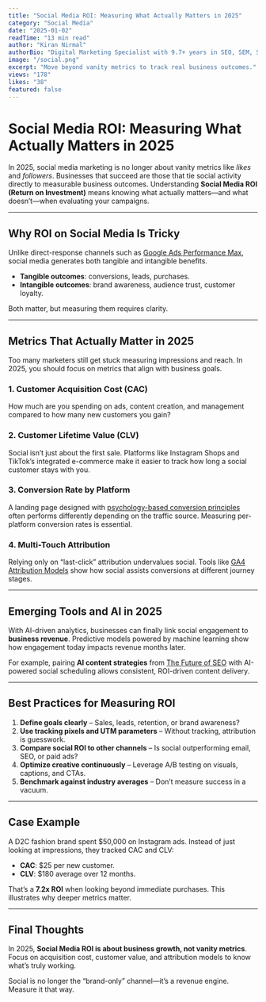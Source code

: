 ```yaml
---
title: "Social Media ROI: Measuring What Actually Matters in 2025"
category: "Social Media"
date: "2025-01-02"
readTime: "13 min read"
author: "Kiran Nirmal"
authorBio: "Digital Marketing Specialist with 9.7+ years in SEO, SEM, SMM, and Analytics."
image: "/social.png"
excerpt: "Move beyond vanity metrics to track real business outcomes."
views: "178"
likes: "38"
featured: false
---
```


# Social Media ROI: Measuring What Actually Matters in 2025

In 2025, social media marketing is no longer about vanity metrics like *likes* and *followers*. Businesses that succeed are those that tie social activity directly to measurable business outcomes. Understanding **Social Media ROI (Return on Investment)** means knowing what actually matters—and what doesn’t—when evaluating your campaigns.

---

## Why ROI on Social Media Is Tricky

Unlike direct-response channels such as [Google Ads Performance Max](./google-ads-performance-max-guide), social media generates both tangible and intangible benefits.  
- **Tangible outcomes**: conversions, leads, purchases.  
- **Intangible outcomes**: brand awareness, audience trust, customer loyalty.  

Both matter, but measuring them requires clarity.

---

## Metrics That Actually Matter in 2025

Too many marketers still get stuck measuring impressions and reach. In 2025, you should focus on metrics that align with business goals.

### 1. Customer Acquisition Cost (CAC)
How much are you spending on ads, content creation, and management compared to how many new customers you gain?

### 2. Customer Lifetime Value (CLV)
Social isn’t just about the first sale. Platforms like Instagram Shops and TikTok’s integrated e-commerce make it easier to track how long a social customer stays with you.

### 3. Conversion Rate by Platform
A landing page designed with [psychology-based conversion principles](./cro-landing-page-psychology) often performs differently depending on the traffic source. Measuring per-platform conversion rates is essential.

### 4. Multi-Touch Attribution
Relying only on “last-click” attribution undervalues social. Tools like [GA4 Attribution Models](./ga4-attribution-models-explained) show how social assists conversions at different journey stages.

---

## Emerging Tools and AI in 2025

With AI-driven analytics, businesses can finally link social engagement to **business revenue**. Predictive models powered by machine learning show how engagement today impacts revenue months later.

For example, pairing **AI content strategies** from [The Future of SEO](./future-of-seo-ai-driven-content) with AI-powered social scheduling allows consistent, ROI-driven content delivery.

---

## Best Practices for Measuring ROI

1. **Define goals clearly** – Sales, leads, retention, or brand awareness?  
2. **Use tracking pixels and UTM parameters** – Without tracking, attribution is guesswork.  
3. **Compare social ROI to other channels** – Is social outperforming email, SEO, or paid ads?  
4. **Optimize creative continuously** – Leverage A/B testing on visuals, captions, and CTAs.  
5. **Benchmark against industry averages** – Don’t measure success in a vacuum.

---

## Case Example

A D2C fashion brand spent $50,000 on Instagram ads. Instead of just looking at impressions, they tracked CAC and CLV:
- **CAC**: $25 per new customer.  
- **CLV**: $180 average over 12 months.  

That’s a **7.2x ROI** when looking beyond immediate purchases. This illustrates why deeper metrics matter.

---

## Final Thoughts

In 2025, **Social Media ROI is about business growth, not vanity metrics**. Focus on acquisition cost, customer value, and attribution models to know what’s truly working.  

Social is no longer the “brand-only” channel—it’s a revenue engine. Measure it that way.
